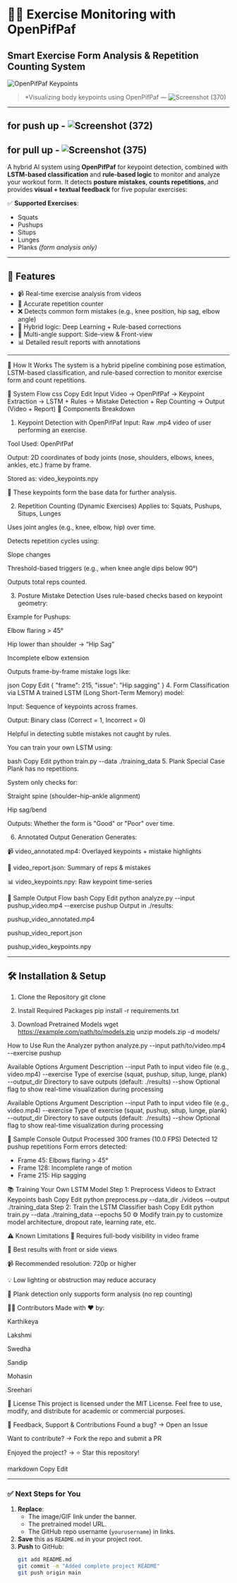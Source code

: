 # 🏋️‍♂️ Exercise Monitoring with OpenPifPaf  
## Smart Exercise Form Analysis & Repetition Counting System

![OpenPifPaf Keypoints](https://example.com/path/to/sample_keypoints_image.gif)  
> *Visualizing body keypoints using OpenPifPaf — ![Screenshot (370)](https://github.com/user-attachments/assets/d38450b8-3db2-4c74-8350-4d3602cbbde3)

---
for push up - ![Screenshot (372)](https://github.com/user-attachments/assets/50b44454-68b6-4b8d-a074-b3598ac28392)
---
for pull up - ![Screenshot (375)](https://github.com/user-attachments/assets/9c9c860b-b5ab-43bb-b6f0-d31714c3f80f)
---


A hybrid AI system using **OpenPifPaf** for keypoint detection, combined with **LSTM-based classification** and **rule-based logic** to monitor and analyze your workout form. It detects **posture mistakes**, **counts repetitions**, and provides **visual + textual feedback** for five popular exercises:

✅ **Supported Exercises**:
- Squats  
- Pushups  
- Situps  
- Lunges  
- Planks *(form analysis only)*

---

## 🚀 Features

- 📹 Real-time exercise analysis from videos  
- 🔁 Accurate repetition counter  
- ❌ Detects common form mistakes (e.g., knee position, hip sag, elbow angle)  
- 🤖 Hybrid logic: Deep Learning + Rule-based corrections  
- 🎥 Multi-angle support: Side-view & Front-view  
- 📊 Detailed result reports with annotations  

---

🧠 How It Works
The system is a hybrid pipeline combining pose estimation, LSTM-based classification, and rule-based correction to monitor exercise form and count repetitions.

🔄 System Flow
css
Copy
Edit
Input Video → OpenPifPaf → Keypoint Extraction → LSTM + Rules → Mistake Detection + Rep Counting → Output (Video + Report)
🧩 Components Breakdown
1. Keypoint Detection with OpenPifPaf
Input: Raw .mp4 video of user performing an exercise.

Tool Used: OpenPifPaf

Output: 2D coordinates of body joints (nose, shoulders, elbows, knees, ankles, etc.) frame by frame.

Stored as: video_keypoints.npy

📌 These keypoints form the base data for further analysis.

2. Repetition Counting (Dynamic Exercises)
Applies to: Squats, Pushups, Situps, Lunges

Uses joint angles (e.g., knee, elbow, hip) over time.

Detects repetition cycles using:

Slope changes

Threshold-based triggers (e.g., when knee angle dips below 90°)

Outputs total reps counted.

3. Posture Mistake Detection
Uses rule-based checks based on keypoint geometry:

Example for Pushups:

Elbow flaring > 45°

Hip lower than shoulder → “Hip Sag”

Incomplete elbow extension

Outputs frame-by-frame mistake logs like:

json
Copy
Edit
{
  "frame": 215,
  "issue": "Hip sagging"
}
4. Form Classification via LSTM
A trained LSTM (Long Short-Term Memory) model:

Input: Sequence of keypoints across frames.

Output: Binary class (Correct = 1, Incorrect = 0)

Helpful in detecting subtle mistakes not caught by rules.

You can train your own LSTM using:

bash
Copy
Edit
python train.py --data ./training_data
5. Plank Special Case
Plank has no repetitions.

System only checks for:

Straight spine (shoulder–hip–ankle alignment)

Hip sag/bend

Outputs: Whether the form is "Good" or "Poor" over time.

6. Annotated Output Generation
Generates:

📹 video_annotated.mp4: Overlayed keypoints + mistake highlights

📄 video_report.json: Summary of reps & mistakes

📊 video_keypoints.npy: Raw keypoint time-series

🧠 Sample Output Flow
bash
Copy
Edit
python analyze.py --input pushup_video.mp4 --exercise pushup
Output in ./results:

pushup_video_annotated.mp4

pushup_video_report.json

pushup_video_keypoints.npy

---

## 🛠️ Installation & Setup

1.  Clone the Repository
git clone 

2. Install Required Packages
pip install -r requirements.txt

3. Download Pretrained Models
wget https://example.com/path/to/models.zip
unzip models.zip -d models/

How to Use
Run the Analyzer
python analyze.py --input path/to/video.mp4 --exercise pushup

Available Options
Argument	Description
--input	Path to input video file (e.g., video.mp4)
--exercise	Type of exercise (squat, pushup, situp, lunge, plank)
--output_dir	Directory to save outputs (default: ./results)
--show	Optional flag to show real-time visualization during processing

Available Options
Argument	Description
--input	Path to input video file (e.g., video.mp4)
--exercise	Type of exercise (squat, pushup, situp, lunge, plank)
--output_dir	Directory to save outputs (default: ./results)
--show	Optional flag to show real-time visualization during processing

🧾 Sample Console Output
Processed 300 frames (10.0 FPS)
Detected 12 pushup repetitions
Form errors detected:
- Frame 45: Elbows flaring > 45°
- Frame 128: Incomplete range of motion
- Frame 215: Hip sagging

📚 Training Your Own LSTM Model
Step 1: Preprocess Videos to Extract Keypoints
bash
Copy
Edit
python preprocess.py --data_dir ./videos --output ./training_data
Step 2: Train the LSTM Classifier
bash
Copy
Edit
python train.py --data ./training_data --epochs 50
⚙️ Modify train.py to customize model architecture, dropout rate, learning rate, etc.

⚠️ Known Limitations
📏 Requires full-body visibility in video frame

🎥 Best results with front or side views

📹 Recommended resolution: 720p or higher

💡 Low lighting or obstruction may reduce accuracy

📌 Plank detection only supports form analysis (no rep counting)

👨‍💻 Contributors
Made with ❤️ by:

Karthikeya

Lakshmi

Swedha

Sandip

Mohasin

Sreehari

📄 License
This project is licensed under the MIT License.
Feel free to use, modify, and distribute for academic or commercial purposes.

💬 Feedback, Support & Contributions
Found a bug? → Open an Issue

Want to contribute? → Fork the repo and submit a PR

Enjoyed the project? → ⭐ Star this repository!

markdown
Copy
Edit

---

### ✅ Next Steps for You

1. **Replace**:
   - The image/GIF link under the banner.
   - The pretrained model URL.
   - The GitHub repo username (`yourusername`) in links.
2. **Save** this as `README.md` in your project root.
3. **Push** to GitHub:
   ```bash
   git add README.md
   git commit -m "Added complete project README"
   git push origin main
